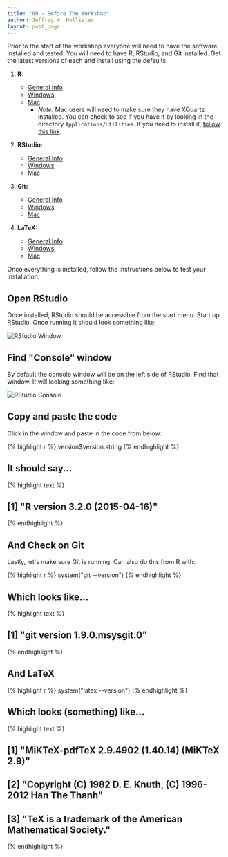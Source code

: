 ```yaml
---
title: "00 - Before The Workshop"
author: Jeffrey W. Hollister
layout: post_page
---
```


Prior to the start of the workshop everyone will need to have the software 
installed and tested.  You will need to have R, RStudio, and Git installed.  Get the latest versions of each and install using the defaults.  

1. **R:** 
    - [General Info](http://cran.r-project.org/)
    - [Windows](http://cran.r-project.org/bin/windows/base/R-3.2.0-win.exe)
    - [Mac](http://cran.r-project.org/bin/macosx/R-3.2.0.pkg)
        - *Note:* Mac users will need to make sure they have XQuartz installed. You can check to see if you have it by looking in the directory `Applications/Utilities`.  If you need to install it, [follow this link](http://xquartz.macosforge.org/landing/).
        
2. **RStudio:** 
    - [General Info](http://www.rstudio.com/products/rstudio/download/)
    - [Windows](http://download1.rstudio.org/RStudio-0.99.446.exe)
    - [Mac](http://download1.rstudio.org/RStudio-0.99.446.dmg)
    
3. **Git:** 
    - [General Info](https://git-scm.com/downloads)
    - [Windows](https://git-scm.com/download/win)
    - [Mac](https://git-scm.com/download/mac)
    
4. **LaTeX:**
    - [General Info](http://latex-project.org/ftp.html)
    - [Windows](http://www.tug.org/protext/)
    - [Mac](http://www.tug.org/mactex/)
  
Once everything is installed, follow the instructions below to test your installation.

## Open RStudio
Once installed, RStudio should be accessible from the start menu.  Start up RStudio.  Once running it should look something like:

![RStudio Window](/iale_open_science/figure/rstudio.png)

## Find "Console" window
By default the console window will be on the left side of RStudio.  Find that window.  It will looking something like:  

![RStudio Console](/iale_open_science/figure/rstudio_console.png)

## Copy and paste the code
Click in the window and paste in the code from below:


{% highlight r %}
version$version.string
{% endhighlight %}

## It should say...


{% highlight text %}
## [1] "R version 3.2.0 (2015-04-16)"
{% endhighlight %}

## And Check on Git 
Lastly, let's make sure Git is running.  Can also do this from R with:


{% highlight r %}
system("git --version")
{% endhighlight %}

## Which looks like...


{% highlight text %}
## [1] "git version 1.9.0.msysgit.0"
{% endhighlight %}

## And LaTeX


{% highlight r %}
system("latex --version")
{% endhighlight %}

## Which looks (something) like...


{% highlight text %}
## [1] "MiKTeX-pdfTeX 2.9.4902 (1.40.14) (MiKTeX 2.9)"              
## [2] "Copyright (C) 1982 D. E. Knuth, (C) 1996-2012 Han The Thanh"
## [3] "TeX is a trademark of the American Mathematical Society."
{% endhighlight %}


